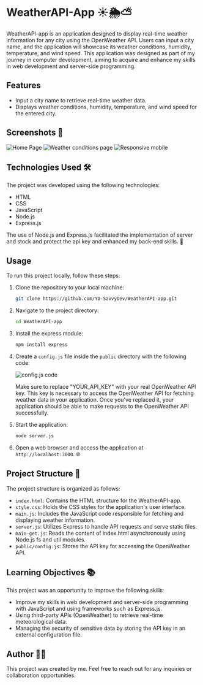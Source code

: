 # WeatherAPI-App ☀️🌦️⛅

WeatherAPI-app is an application designed to display real-time weather information for any city using the OpenWeather API. Users can input a city name, and the application will showcase its weather conditions, humidity, temperature, and wind speed. This application was designed as part of my journey in computer development, aiming to acquire and enhance my skills in web development and server-side programming.

## Features

- Input a city name to retrieve real-time weather data.
- Displays weather conditions, humidity, temperature, and wind speed for the entered city.

## Screenshots 📸

![Home Page](https://github.com/YD-SavvyDev/WeatherAPI-App/blob/main/Screenshots/visual-weather-app-homepage-laptop.png)
![Weather conditions page](https://github.com/YD-SavvyDev/WeatherAPI-App/blob/main/Screenshots/visual-weather-app-laptop.png)
![Responsive mobile](https://github.com/YD-SavvyDev/WeatherAPI-App/blob/main/Screenshots/visual_weather-app-mobile.png)

## Technologies Used 🛠️

The project was developed using the following technologies:
- HTML
- CSS
- JavaScript
- Node.js
- Express.js

The use of Node.js and Express.js facilitated the implementation of server and stock and protect the api key and enhanced my back-end skills. 🌟

## Usage

To run this project locally, follow these steps:

1. Clone the repository to your local machine:

    ```bash
    git clone https://github.com/YD-SavvyDev/WeatherAPI-app.git
    ```

2. Navigate to the project directory:

    ```bash
    cd WeatherAPI-app
    ```

3. Install the express module:

    ```bash
    npm install express
    ```

4. Create a `config.js` file inside the `public` directory with the following code:

   ![config.js code](https://github.com/YD-SavvyDev/WeatherAPI-App/blob/main/Screenshots/code-api-key.png)
   
   Make sure to replace "YOUR_API_KEY" with your real OpenWeather API key. This key is necessary to access the OpenWeather API for fetching weather data in your application. Once you've replaced it, your application should be able to make requests to the OpenWeather API successfully.

6. Start the application:

    ```bash
    node server.js
    ```

7. Open a web browser and access the application at `http://localhost:3000`. 🌐

## Project Structure 📁

The project structure is organized as follows:

- `index.html`: Contains the HTML structure for the WeatherAPI-app.
- `style.css`: Holds the CSS styles for the application's user interface.
- `main.js`: Includes the JavaScript code responsible for fetching and displaying weather information.
- `server.js`: Utilizes Express to handle API requests and serve static files.
-  `main-get.js`: Reads the content of index.html asynchronously using Node.js fs and util modules.
- `public/config.js`: Stores the API key for accessing the OpenWeather API.

## Learning Objectives 📚

This project was an opportunity to improve the following skills:
- Improve my skills in web development and server-side programming with JavaScript and using frameworks such as Express.js.
- Using third-party APIs (OpenWeather) to retrieve real-time meteorological data.
- Managing the security of sensitive data by storing the API key in an external configuration file.

## Author 👨‍💻

This project was created by me. Feel free to reach out for any inquiries or collaboration opportunities.
